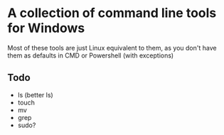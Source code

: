 # A collection of command line tools for Windows

Most of these tools are just Linux equivalent to them, as you don't have them as defaults in CMD or Powershell (with exceptions)

## Todo

- ls (better ls)
- touch
- mv
- grep
- sudo?